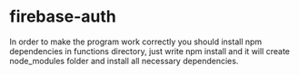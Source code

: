 # firebase-auth
In order to make the program work correctly you should install npm dependencies in functions directory, 
just write npm install and it will create node_modules folder and install all necessary dependencies.
